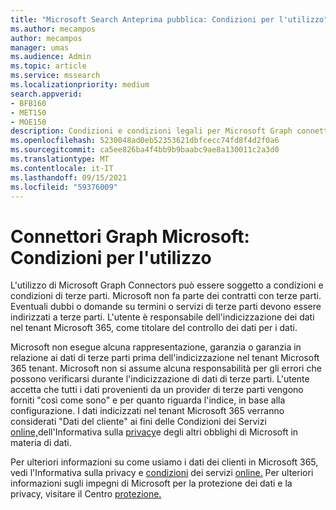 ```yaml
---
title: "Microsoft Search Anteprima pubblica: Condizioni per l'utilizzo"
ms.author: mecampos
author: mecampos
manager: umas
ms.audience: Admin
ms.topic: article
ms.service: mssearch
ms.localizationpriority: medium
search.appverid:
- BFB160
- MET150
- MOE150
description: Condizioni e condizioni legali per Microsoft Graph connettori pubblici anteprima pubblica per Microsoft Search
ms.openlocfilehash: 5230048ad0eb52353621dbfcecc74fd8f4d2f0a6
ms.sourcegitcommit: ca5ee826ba4f4bb9b9baabc9ae8a130011c2a3d0
ms.translationtype: MT
ms.contentlocale: it-IT
ms.lasthandoff: 09/15/2021
ms.locfileid: "59376009"
---
```

<!---Previous ms.author: anfowler --->

# <a name="microsoft-graph-connectors-terms-of-use"></a>Connettori Graph Microsoft: Condizioni per l'utilizzo

L'utilizzo di Microsoft Graph Connectors può essere soggetto a condizioni e condizioni di terze parti. Microsoft non fa parte dei contratti con terze parti. Eventuali dubbi o domande su termini o servizi di terze parti devono essere indirizzati a terze parti. L'utente è responsabile dell'indicizzazione dei dati nel tenant Microsoft 365, come titolare del controllo dei dati per i dati.

Microsoft non esegue alcuna rappresentazione, garanzia o garanzia in relazione ai dati di terze parti prima dell'indicizzazione nel tenant Microsoft 365 tenant.  Microsoft non si assume alcuna responsabilità per gli errori che possono verificarsi durante l'indicizzazione di dati di terze parti.  L'utente accetta che tutti i dati provenienti da un provider di terze parti vengono forniti "così come sono" e per quanto riguarda l'indice, in base alla configurazione. I dati indicizzati nel tenant Microsoft 365 verranno considerati "Dati del cliente" ai fini delle Condizioni dei Servizi [online,](http://www.microsoftvolumelicensing.com/Downloader.aspx?documenttype=OST&lang=English)dell'Informativa sulla [privacy](https://privacy.microsoft.com/privacystatement)e degli altri obblighi di Microsoft in materia di dati.

Per ulteriori informazioni su come usiamo i dati dei clienti in Microsoft 365, vedi l'Informativa sulla privacy e [condizioni](http://www.microsoftvolumelicensing.com/Downloader.aspx?documenttype=OST&lang=English) dei servizi [online.](https://privacy.microsoft.com/privacystatement) Per ulteriori informazioni sugli impegni di Microsoft per la protezione dei dati e la privacy, visitare il Centro [protezione.](https://www.microsoft.com/trust-center)
